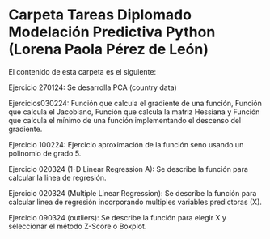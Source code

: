 # Carpeta Tareas Diplomado Modelación Predictiva Python (Lorena Paola Pérez de León)

El contenido de esta carpeta es el siguiente: 

Ejercicio 270124: Se desarrolla PCA (country data)

Ejercicios030224: Función que calcula el gradiente de una función, Función que calcula el Jacobiano, Función que calcula la matriz Hessiana y Función que calcula el mínimo de una función implementando el descenso del gradiente.

Ejercicio 100224: Ejercicio aproximación de la función seno usando un polinomio de grado 5.

Ejercicio 020324 (1-D Linear Regression A): Se describe la función para calcular la linea de regresión.

Ejercicio 020324 (Multiple Linear Regression): Se describe la función para calcular linea de regresión incorporando multiples variables predictoras (X).

Ejercicio 090324 (outliers): Se describe la función para elegir X y seleccionar el método Z-Score o Boxplot.


